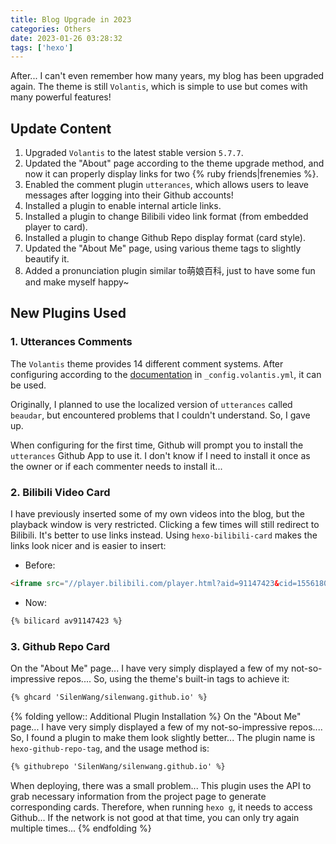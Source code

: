 ```yaml
---
title: Blog Upgrade in 2023
categories: Others
date: 2023-01-26 03:28:32
tags: ['hexo']
---
```


After... I can't even remember how many years, my blog has been upgraded again. The theme is still `Volantis`, which is simple to use but comes with many powerful features!

## Update Content

1. Upgraded `Volantis` to the latest stable version `5.7.7`.
2. Updated the "About" page according to the theme upgrade method, and now it can properly display links for two {% ruby friends|frenemies %}.
3. Enabled the comment plugin `utterances`, which allows users to leave messages after logging into their Github accounts!
4. Installed a plugin to enable internal article links.
5. Installed a plugin to change Bilibili video link format (from embedded player to card).
6. Installed a plugin to change Github Repo display format (card style).
7. Updated the "About Me" page, using various theme tags to slightly beautify it.
8. Added a pronunciation plugin similar to萌娘百科, just to have some fun and make myself happy~

## New Plugins Used

### 1. Utterances Comments

The `Volantis` theme provides 14 different comment systems. After configuring according to the [documentation](https://volantis.js.org/v6/theme-settings/#%E9%80%89%E6%8B%A9%E8%AF%84%E8%AE%BA%E7%B3%BB%E7%BB%9F) in `_config.volantis.yml`, it can be used.

Originally, I planned to use the localized version of `utterances` called `beaudar`, but encountered problems that I couldn't understand. So, I gave up.

When configuring for the first time, Github will prompt you to install the `utterances` Github App to use it. I don't know if I need to install it once as the owner or if each commenter needs to install it...

### 2. Bilibili Video Card

I have previously inserted some of my own videos into the blog, but the playback window is very restricted. Clicking a few times will still redirect to Bilibili. It's better to use links instead. Using `hexo-bilibili-card` makes the links look nicer and is easier to insert:

- Before:

```html
<iframe src="//player.bilibili.com/player.html?aid=91147423&cid=155618081&page=1" width="700" height="500" scrolling="no" border="0" frameborder="no" framespacing="0" allowfullscreen="true"> </iframe>
```

- Now:

```html
{% bilicard av91147423 %}
```

### 3. Github Repo Card

On the "About Me" page... I have very simply displayed a few of my not-so-impressive repos.... So, using the theme's built-in tags to achieve it:

```html
{% ghcard 'SilenWang/silenwang.github.io' %}
```

{% folding yellow:: Additional Plugin Installation %}
On the "About Me" page... I have very simply displayed a few of my not-so-impressive repos.... So, I found a plugin to make them look slightly better... The plugin name is `hexo-github-repo-tag`, and the usage method is:

```html
{% githubrepo 'SilenWang/silenwang.github.io' %}
```

When deploying, there was a small problem... This plugin uses the API to grab necessary information from the project page to generate corresponding cards. Therefore, when running `hexo g`, it needs to access Github... If the network is not good at that time, you can only try again multiple times...
{% endfolding %}
